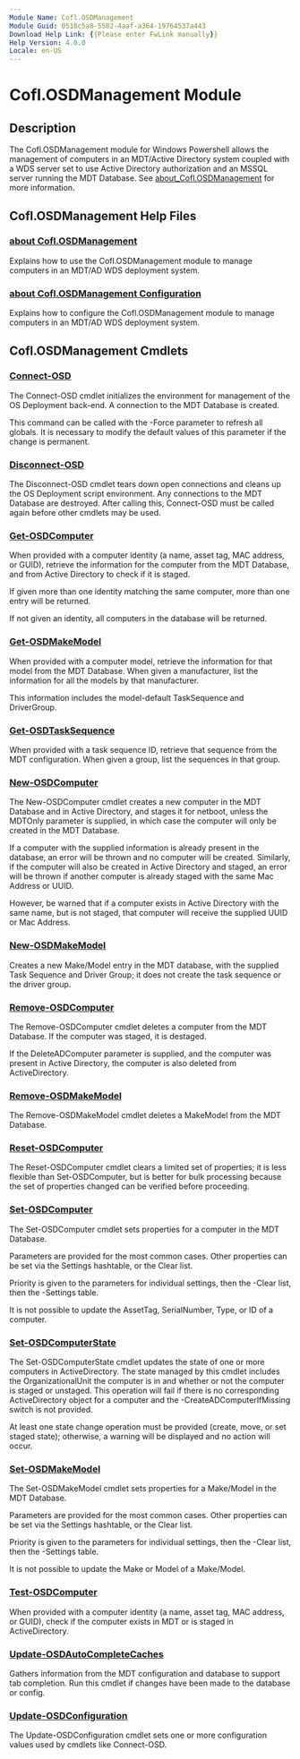 ```yaml
---
Module Name: Cofl.OSDManagement
Module Guid: 0518c5a8-5582-4aaf-a364-19764537a443
Download Help Link: {{Please enter FwLink manually}}
Help Version: 4.0.0
Locale: en-US
---
```


# Cofl.OSDManagement Module
## Description
The Cofl.OSDManagement module for Windows Powershell allows the management of computers in an MDT/Active Directory system coupled with a WDS server set to use Active Directory authorization and an MSSQL server running the MDT Database. See [about_Cofl.OSDManagement](about_Cofl.OSDManagement.md) for more information.

## Cofl.OSDManagement Help Files
### [about Cofl.OSDManagement](about_Cofl.OSDManagement.md)
Explains how to use the Cofl.OSDManagement module to manage computers in an MDT/AD WDS deployment system.

### [about Cofl.OSDManagement Configuration](about_Cofl.OSDManagement_Configuration.md)
Explains how to configure the Cofl.OSDManagement module to manage computers in an MDT/AD WDS deployment system.

## Cofl.OSDManagement Cmdlets
### [Connect-OSD](Connect-OSD.md)
The Connect-OSD cmdlet initializes the environment for management of the OS Deployment back-end.
A connection to the MDT Database is created.

This command can be called with the -Force parameter to refresh all globals.
It is necessary to modify the default values of this parameter if the change is permanent.

### [Disconnect-OSD](Disconnect-OSD.md)
The Disconnect-OSD cmdlet tears down open connections and cleans up the OS Deployment script environment.
Any connections to the MDT Database are destroyed.
After calling this, Connect-OSD must be called again before other cmdlets may be used.

### [Get-OSDComputer](Get-OSDComputer.md)
When provided with a computer identity (a name, asset tag, MAC address, or GUID), retrieve
the information for the computer from the MDT Database, and from Active Directory to check if it is staged.

If given more than one identity matching the same computer, more than one entry will be returned.

If not given an identity, all computers in the database will be returned.

### [Get-OSDMakeModel](Get-OSDMakeModel.md)
When provided with a computer model, retrieve the information for that model from the MDT Database.
When given a manufacturer, list the information for all the models by that manufacturer.

This information includes the model-default TaskSequence and DriverGroup.

### [Get-OSDTaskSequence](Get-OSDTaskSequence.md)
When provided with a task sequence ID, retrieve that sequence from the MDT configuration.
When given a group, list the sequences in that group.

### [New-OSDComputer](New-OSDComputer.md)
The New-OSDComputer cmdlet creates a new computer in the MDT Database and in Active Directory, and stages it for netboot, unless the MDTOnly parameter is supplied, in which case the computer will only be created in the MDT Database.

If a computer with the supplied information is already present in the database, an error will be thrown and no computer will be created.
Similarly, if the computer will also be created in Active Directory and staged, an error will be thrown if another computer is already staged with the same Mac Address or UUID.

However, be warned that if a computer exists in Active Directory with the same name, but is not staged, that computer will receive the supplied UUID or Mac Address.

### [New-OSDMakeModel](New-OSDMakeModel.md)
Creates a new Make/Model entry in the MDT database, with the supplied Task Sequence and Driver Group; it does not create the task sequence or the driver group.

### [Remove-OSDComputer](Remove-OSDComputer.md)
The Remove-OSDComputer cmdlet deletes a computer from the MDT Database.
If the computer was staged, it is destaged.

If the DeleteADComputer parameter is supplied, and the computer was present in Active Directory, the computer is also deleted from ActiveDirectory.

### [Remove-OSDMakeModel](Remove-OSDMakeModel.md)
The Remove-OSDMakeModel cmdlet deletes a MakeModel from the MDT Database.

### [Reset-OSDComputer](Reset-OSDComputer.md)
The Reset-OSDComputer cmdlet clears a limited set of properties; it is less flexible than Set-OSDComputer, but is better for bulk processing because the set of properties changed can be verified before proceeding.

### [Set-OSDComputer](Set-OSDComputer.md)
The Set-OSDComputer cmdlet sets properties for a computer in the MDT Database.

Parameters are provided for the most common cases.
Other properties can be set via the Settings hashtable, or the Clear list.

Priority is given to the parameters for individual settings, then the -Clear list, then the -Settings table.

It is not possible to update the AssetTag, SerialNumber, Type, or ID of a computer.

### [Set-OSDComputerState](Set-OSDComputerState.md)
The Set-OSDComputerState cmdlet updates the state of one or more computers in ActiveDirectory.
The state managed by this cmdlet includes the OrganizationalUnit the computer is in and whether or not the computer is staged or unstaged.
This operation will fail if there is no corresponding ActiveDirectory object for a computer and the -CreateADComputerIfMissing switch is not provided.

At least one state change operation must be provided (create, move, or set staged state); otherwise, a warning will be displayed and no action will occur.

### [Set-OSDMakeModel](Set-OSDMakeModel.md)
The Set-OSDMakeModel cmdlet sets properties for a Make/Model in the MDT Database.

Parameters are provided for the most common cases. Other properties can be set via the Settings hashtable, or the Clear list.

Priority is given to the parameters for individual settings, then the -Clear list, then the -Settings table.

It is not possible to update the Make or Model of a Make/Model.

### [Test-OSDComputer](Test-OSDComputer.md)
When provided with a computer identity (a name, asset tag, MAC address, or GUID), check if the computer exists in MDT or is staged in ActiveDirectory.

### [Update-OSDAutoCompleteCaches](Update-OSDAutoCompleteCaches.md)
Gathers information from the MDT configuration and database to support tab completion.
Run this cmdlet if changes have been made to the database or config.

### [Update-OSDConfiguration](Update-OSDConfiguration.md)
The Update-OSDConfiguration cmdlet sets one or more configuration values used by cmdlets like Connect-OSD.

